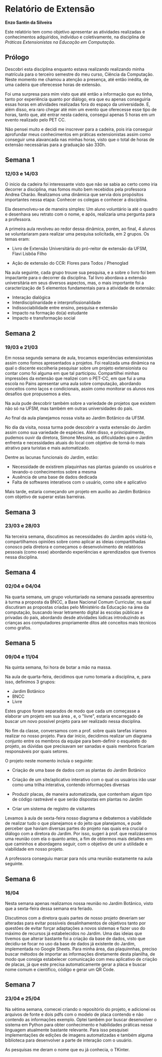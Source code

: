#  Relatório de Extensão
**Enzo Santin da Silveira**

Este relatório tem como objetivo apresentar as atividades realizadas e conhecimentos adquiridos, indivíduo e coletivamente, na disciplina de *Práticas Extensionistas na Educação em Computação*.

## Prólogo
Descobri esta disciplina enquanto estava realizando realizando minha matrícula para o terceiro semestre do meu curso, Ciência da Computação. Neste momento me chamou a atenção a presença, até então inédita, de uma cadeira que oferecesse horas de extensão.

Foi uma surpresa para mim visto que até então a informação que eu tinha, tanto por experiência quanto por diálogo, era que eu apenas conseguiria essas horas em atividades realizadas fora do espaço da universidade. E, além disso, era raro chegar até mim um evento que oferecesse esse tipo de horas, tanto que, até entrar nesta cadeira, consegui apenas 5 horas em um evento realizado pelo PET CC.

Não pensei muito e decidi me inscrever para a cadeira, pois iria conseguir aprofundar meus conhecimentos em práticas extensionistas assim como conseguir uma alavancada nas minhas horas, visto que o total de horas de extensão necessárias para a graduação são 330h. 

## Semana 1
###  12/03 e 14/03
O início da cadeira foi interessante visto que não se sabia ao certo como iria decorrer a disciplina, mas fomos muito bem recebidos pela professora Andrea Charão. Realizamos uma dinâmica que servia dois propósitos importantes nessa etapa: Conhecer os colegas e conhecer a disciplina. 

Ela desenvolveu-se de maneira simples: Um aluno voluntário ia até o quadro e desenhava seu retrato com o nome, e após, realizaria uma pergunta para a professora.

A primeira aula revolveu ao redor dessa dinâmica, porém, ao final, 4 alunos se voluntariaram para realizar uma pesquisa solicitada, em 2 grupos. Os temas eram:

 - Livro de Extensão Universitária do pró-reitor de extensão da UFSM, Flavi Lisbôa Filho
 
 - Ação de extensão do CCR: Flores para Todos / Phenoglad

Na aula seguinte, cada grupo trouxe sua pesquisa, e a sobre o livro foi bem impactante para o decorrer da disciplina. Tal livro abordava a extensão universitária em seus diversos aspectos, mas, o mais importante foi a caracterização de 5 elementos fundamentais para a atividade de extensão:

 - Interação dialógica
 - Interdisciplinaridade e interprofissionalidade
 - Indissociabilidade entre ensino, pesquisa e extensão
 - Impacto na formação do(a) estudante
 - Impacto e transformação social

## Semana 2
### 19/03 e 21/03
Em nossa segunda semana de aula, trocamos experiências extensionistas assim como fomos apresentados a projetos. Foi realizada uma dinâmica na qual o discente escolheria pesquisar sobre um projeto extensionista ou contar como foi alguma em que tal participou. Compartilhei minhas impressões da extensão que realizei com o PET-CC, em que fui a uma escola no Pains apresentar uma aula sobre computação, abordando conceitos como laços e condicionais, assim como monitorar os alunos nos desafios que propusemos a eles. 

Na aula pude descobrir também sobre a variedade de projetos que existem não só na UFSM, mas também em outras universidades do país. 

Ao final da aula planejamos nossa visita ao Jardim Botânico da UFSM. 

No dia da visita, nossa turma pode descobrir a vasta extensão do Jardim assim como sua variedade de espécies.  Além disso, e principalmente, pudemos ouvir da diretora, Simone Messina, as dificuldades que o Jardim enfrenta e necessidades atuais do local com objetivo de torná-lo mais atrativo para turistas e mais automatizado.

Dentre as lacunas funcionais do Jardim, estão:

 - Necessidade de existirem plaquinhas nas plantas guiando os usuários e levando-o conhecimentos sobre a mesma
 - Ausência de uma base de dados dedicada
 - Falta de softwares interativos com o usuário, como site e aplicativo

Mais tarde, estaria começando um projeto em auxílio ao Jardim Botânico com objetivo de superar estas barreiras.

## Semana 3
### 23/03 e 28/03
Na terceira semana, discutimos as necessidades do Jardim após visitá-lo, compartilhamos opiniões sobre como aplicar as ideias compartilhadas conosco pela diretora e começamos o desenvolvimento de relatórios pessoais (como esse) abordando experiências e aprendizados que tivemos nessa disciplina.

## Semana 4
### 02/04 e 04/04
Na quarta semana, um grupo voluntariado na semana passada apresentou à turma a proposta da BNCC, a Base Nacional Comum Curricular, na qual discutiram as propostas criadas pelo Ministério da Educação na área da computação, buscando levar letramento digital às escolas públicas e privadas do país, abordando desde atividades lúdicas introduzindo as crianças aos computadores propriamente ditos até conceitos mais técnicos como grafos.

## Semana 5
### 09/04 e 11/04
Na quinta semana, foi hora de botar a mão na massa.

Na aula de quarta-feira, decidimos que rumo tomaria a disciplina, e, para isso, definimos 3 grupos:

 - Jardim Botânico
 - BNCC
 - Livre

Estes grupos foram separados de modo que cada um começasse a elaborar um projeto em sua área , e, o "livre", estaria encarregado de buscar um novo possível projeto para ser realizado nessa disciplina.

No fim da classe, conversamos com a prof. sobre quais tarefas iríamos realizar no nosso projeto. Para dar início, decidimos realizar um diagrama conjunto entre os membros da equipe para bem-definir o esqueleto do projeto, as dúvidas que precisavam ser sanadas e quais membros ficariam responsáveis por quais setores.

O projeto neste momento incluía o seguinte:

 - Criação de uma base de dados com as plantas do Jardim Botânico
 
 - Criação de um site/aplicativo interativo com o qual os usuários irão usar como uma trilha interativa, contendo informações diversas 

- Produzir placas, de maneira automatizada, que contenham algum tipo de código rastreável e que serão dispostas em plantas no Jardim

- Criar um sistema de registro de visitantes 

Levamos à aula de sexta-feira nosso diagrama e debatemos a viabilidade de realizar tudo o que planejamos e do jeito que planejamos, e pude perceber que haviam diversas partes do projeto nas quais era crucial o diálogo com a diretora do Jardim. Por isso, sugeri à prof. que realizássemos uma reunião com ela o quanto antes, a fim de obtermos mais detalhes em que caminhos e abordagens seguir, com o objetivo de unir a utilidade e viabilidade em nosso projeto.

A professora conseguiu marcar para nós uma reunião exatamente na aula seguinte.

## Semana 6
### 16/04
Nesta semana apenas realizamos nossa reunião no Jardim Botânico, visto que a sexta-feira dessa semana era feriado.

Discutimos com a diretora quais partes de nosso projeto deveriam ser alteradas para evitar possiveis desalinhamentos de objetivos tanto por questões de evitar forçar adaptações a novos sistemas e fazer uso do máximo de recursos já estabelecidos no Jardim. Uma das ideias que tivemos que alterar bastante foi a criação da base de dados, visto que decidiu-se focar no uso da base de dados já existente do Jardim, implementada no Google Sheets. Para minha área, das plaquinnhas, preciso buscar métodos de importar as informações diretamente desta planilha, de modo que consiga estabelecer comunicação com meu aplicativo de criação de placas, já que este precisa automaticamente gerar a placa e buscar nome comum e científico, código e gerar um QR Code.

## Semana 7
### 23/04 e 25/04
Na sétima semana, comecei criando o repositório do projeto, e adicionei os arquivos de fonte e dois pdfs com o modelo de placa contendo e não contendo as informações exemplo. Optei também por buscar desenvolver o sistema em Python para obter conhecimento e habilidades práticas nessa linguagem atualmente bastante relevante. Para isso pesquisei implementações de edições de imagens automatizadas e também alguma biblioteca para desenvolver a parte de interação com o usuário.

As pesquisas me deram o nome que eu já conhecia, o TKinter.
